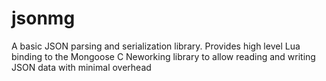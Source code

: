 # jsonmg
A basic JSON parsing and serialization library. Provides high level Lua binding to the Mongoose C Neworking library to allow reading and writing JSON data with minimal overhead
